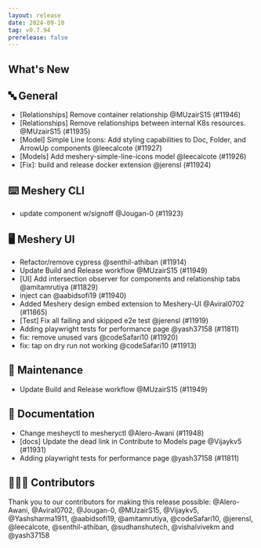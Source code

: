 ```yaml
---
layout: release
date: 2024-09-10
tag: v0.7.94
prerelease: false
---
```


## What's New

## 🔤 General

- [Relationships] Remove container relationship @MUzairS15 (#11946)
- [Relationships] Remove relationships between internal K8s resources. @MUzairS15 (#11935)
- [Model] Simple Line Icons: Add styling capabilities to Doc, Folder, and ArrowUp components @leecalcote (#11927)
- [Models] Add meshery-simple-line-icons model @leecalcote (#11926)
- \[Fix\]: build and release docker extension @jerensl (#11924)

## ⌨️ Meshery CLI

- update component w/signoff @Jougan-0 (#11923)

## 🖥 Meshery UI

- Refactor/remove cypress @senthil-athiban (#11914)
- Update Build and Release workflow @MUzairS15 (#11949)
- [UI] Add intersection observer for components and relationship tabs @amitamrutiya (#11829)
- inject can @aabidsofi19 (#11940)
- Added Meshery design embed extension to Meshery-UI @Aviral0702 (#11865)
- [Test] Fix all failing and skipped e2e test @jerensl (#11919)
- Adding playwright tests for performance page @yash37158 (#11811)
- fix: remove unused vars @codeSafari10 (#11920)
- fix: tap on dry run not working @codeSafari10 (#11913)

## 🧰 Maintenance

- Update Build and Release workflow @MUzairS15 (#11949)

## 📖 Documentation

- Change mesheyctl to mesheryctl @Alero-Awani (#11948)
- [docs] Update the dead link in Contribute to Models page @Vijaykv5 (#11931)
- Adding playwright tests for performance page @yash37158 (#11811)

## 👨🏽‍💻 Contributors

Thank you to our contributors for making this release possible:
@Alero-Awani, @Aviral0702, @Jougan-0, @MUzairS15, @Vijaykv5, @Yashsharma1911, @aabidsofi19, @amitamrutiya, @codeSafari10, @jerensl, @leecalcote, @senthil-athiban, @sudhanshutech, @vishalvivekm and @yash37158
